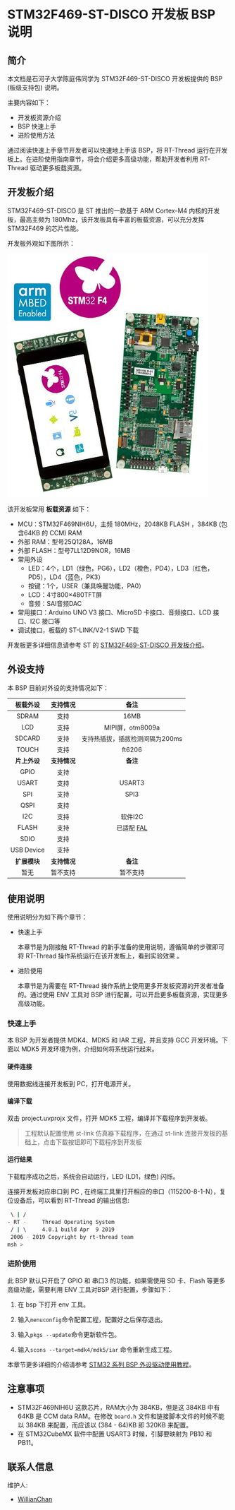 # STM32F469-ST-DISCO 开发板 BSP 说明

## 简介

本文档是石河子大学陈庭伟同学为 STM32F469-ST-DISCO 开发板提供的 BSP (板级支持包) 说明。

主要内容如下：

- 开发板资源介绍
- BSP 快速上手
- 进阶使用方法

通过阅读快速上手章节开发者可以快速地上手该 BSP，将 RT-Thread 运行在开发板上。在进阶使用指南章节，将会介绍更多高级功能，帮助开发者利用 RT-Thread 驱动更多板载资源。

## 开发板介绍

STM32F469-ST-DISCO 是 ST 推出的一款基于 ARM Cortex-M4 内核的开发板，最高主频为 180Mhz，该开发板具有丰富的板载资源，可以充分发挥 STM32F469 的芯片性能。

开发板外观如下图所示：

![board](figures/board.png)

该开发板常用 **板载资源** 如下：

- MCU：STM32F469NIH6U，主频 180MHz，2048KB FLASH ，384KB (包含64KB 的 CCM) RAM
- 外部 RAM：型号25Q128A，16MB
- 外部 FLASH：型号7LL12D9NOR，16MB
- 常用外设
  - LED：4个，LD1（绿色，PG6），LD2（橙色，PD4），LD3（红色，PD5），LD4（蓝色，PK3）
  - 按键：1个，USER（兼具唤醒功能，PA0）
  - LCD：4寸800×480TFT屏
  - 音频：SAI音频DAC
- 常用接口：Arduino UNO V3 接口、MicroSD 卡接口、音频接口、LCD 接口、I2C 接口等
- 调试接口，板载的 ST-LINK/V2-1 SWD 下载

开发板更多详细信息请参考 ST 的 [STM32F469-ST-DISCO 开发板介绍](https://www.st.com/content/st_com/en/products/evaluation-tools/product-evaluation-tools/mcu-mpu-eval-tools/stm32-mcu-mpu-eval-tools/stm32-discovery-kits/32f469idiscovery.html)。

## 外设支持

本 BSP 目前对外设的支持情况如下：

| **板载外设** | **支持情况** | **备注** |
| :-----: | :-----: | :-----: |
| SDRAM  | 支持 | 16MB |
| LCD | 支持 | MIPI屏，otm8009a |
| SDCARD | 支持 | 支持热插拔，插拔检测间隔为200ms |
| TOUCH | 支持 | ft6206 |
| **片上外设** | **支持情况** | **备注** |
| GPIO  | 支持 |  |
| USART | 支持 | USART3 |
| SPI | 支持 | SPI3 |
| QSPI | 支持 |  |
| I2C | 支持 | 软件I2C |
| FLASH | 支持 | 已适配 [FAL](https://github.com/RT-Thread-packages/fal) |
| SDIO | 支持 |  |
| USB Device | 支持 |  |
| **扩展模块** | **支持情况** | **备注** |
| 暂无 | 暂不支持 | 暂不支持 |

## 使用说明

使用说明分为如下两个章节：

- 快速上手

    本章节是为刚接触 RT-Thread 的新手准备的使用说明，遵循简单的步骤即可将 RT-Thread 操作系统运行在该开发板上，看到实验效果 。

- 进阶使用

    本章节是为需要在 RT-Thread 操作系统上使用更多开发板资源的开发者准备的。通过使用 ENV 工具对 BSP 进行配置，可以开启更多板载资源，实现更多高级功能。


### 快速上手

本 BSP 为开发者提供 MDK4、MDK5 和 IAR 工程，并且支持 GCC 开发环境。下面以 MDK5 开发环境为例，介绍如何将系统运行起来。

#### 硬件连接

使用数据线连接开发板到 PC，打开电源开关。

#### 编译下载

双击 project.uvprojx 文件，打开 MDK5 工程，编译并下载程序到开发板。

> 工程默认配置使用 st-link 仿真器下载程序，在通过 st-link 连接开发板的基础上，点击下载按钮即可下载程序到开发板

#### 运行结果

下载程序成功之后，系统会自动运行，LED (LD1，绿色) 闪烁。

连接开发板对应串口到 PC , 在终端工具里打开相应的串口（115200-8-1-N），复位设备后，可以看到 RT-Thread 的输出信息:

```bash
 \ | /
- RT -     Thread Operating System
 / | \     4.0.1 build Apr  9 2019
 2006 - 2019 Copyright by rt-thread team
msh >
```
### 进阶使用

此 BSP 默认只开启了 GPIO 和 串口3 的功能，如果需使用 SD 卡、Flash 等更多高级功能，需要利用 ENV 工具对BSP 进行配置，步骤如下：

1. 在 bsp 下打开 env 工具。

2. 输入`menuconfig`命令配置工程，配置好之后保存退出。

3. 输入`pkgs --update`命令更新软件包。

4. 输入`scons --target=mdk4/mdk5/iar` 命令重新生成工程。

本章节更多详细的介绍请参考 [STM32 系列 BSP 外设驱动使用教程](../docs/STM32系列BSP外设驱动使用教程.md)。

## 注意事项

- STM32F469NIH6U 这款芯片，RAM大小为 384KB，但是这 384KB 中有 64KB 是 CCM data RAM。在修改 `board.h` 文件和链接脚本文件的时候不能以 384KB 来配置，而应该以 (384 - 64)KB 即 320KB 来配置。
- 在 STM32CubeMX 软件中配置 USART3 时候，引脚要映射为 PB10 和 PB11。

## 联系人信息

维护人:

-  [WillianChan](https://github.com/willianchanlovegithub)

